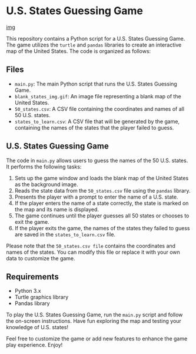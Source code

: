 # U.S. States Guessing Game

[img](img.png)

This repository contains a Python script for a U.S. States Guessing Game. The game utilizes the `turtle` and `pandas` libraries to create an interactive map of the United States. The code is organized as follows:

## Files

- `main.py`: The main Python script that runs the U.S. States Guessing Game.
- `blank_states_img.gif`: An image file representing a blank map of the United States.
- `50_states.csv`: A CSV file containing the coordinates and names of all 50 U.S. states.
- `states_to_learn.csv`: A CSV file that will be generated by the game, containing the names of the states that the player failed to guess.

## U.S. States Guessing Game

The code in `main.py` allows users to guess the names of the 50 U.S. states. It performs the following tasks:

1. Sets up the game window and loads the blank map of the United States as the background image.
2. Reads the state data from the `50_states.csv` file using the `pandas` library.
3. Presents the player with a prompt to enter the name of a U.S. state.
4. If the player enters the name of a state correctly, the state is marked on the map and its name is displayed.
5. The game continues until the player guesses all 50 states or chooses to exit the game.
6. If the player exits the game, the names of the states they failed to guess are saved in the `states_to_learn.csv` file.

Please note that the `50_states.csv file` contains the coordinates and names of the states. You can modify this file or replace it with your own data to customize the game.

## Requirements

- Python 3.x
- Turtle graphics library
- Pandas library

To play the U.S. States Guessing Game, run the `main.py` script and follow the on-screen instructions. Have fun exploring the map and testing your knowledge of U.S. states!

Feel free to customize the game or add new features to enhance the game play experience. Enjoy!
